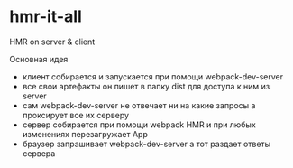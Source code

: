 # hmr-it-all

HMR on server &amp; client

Основная идея

- клиент собирается и запускается при помощи webpack-dev-server
- все свои артефакты он пишет в папку dist для доступа к ним из server
- сам webpack-dev-server не отвечает ни на какие запросы а проксирует все их серверу
- сервер собирается при помощи webpack HMR и при любых изменениях перезагружает App
- браузер запрашивает webpack-dev-server а тот раздает ответы сервера
